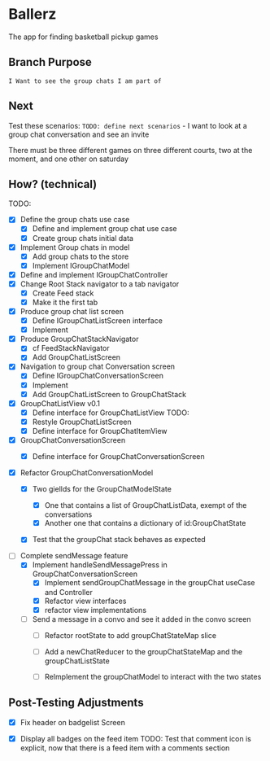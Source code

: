 # Ballerz
The app for finding basketball pickup games


## Branch Purpose
    I Want to see the group chats I am part of

## Next 
Test these scenarios:
    `TODO: define next scenarios` 
    - I want to look at a group chat conversation and see an invite
        
There must be three different games on three different courts, two at the moment, and one other on saturday


## How? (technical)
TODO: 
- [x] Define the group chats use case
    - [x] Define and implement group chat use case
    - [x] Create group chats initial data
- [x] Implement Group chats in model
    - [x] Add group chats to the store
    - [x] Implement IGroupChatModel
- [x] Define and implement IGroupChatController
- [x] Change Root Stack navigator to a tab navigator
    - [x] Create Feed stack
    - [x] Make it the first tab
- [x] Produce group chat list screen
    - [x] Define IGroupChatListScreen interface
    - [x] Implement
- [x] Produce GroupChatStackNavigator
    - [x] cf FeedStackNavigator
    - [x] Add GroupChatListScreen

- [x] Navigation to group chat Conversation screen
    - [x] Define IGroupChatConversationScreen
    - [x] Implement
    - [x] Add GroupChatListScreen to GroupChatStack

- [x] GroupChatListView v0.1
    - [x] Define interface for GroupChatListView
    TODO: 
    - [x] Restyle GroupChatListScreen
    - [x] Define interface for GroupChatItemView

- [x] GroupChatConversationScreen
    - [x] Define interface for GroupChatConversationScreen


* [x] Refactor GroupChatConversationModel
    - [x] Two giellds for the GroupChatModelState
        - [x] One that contains a list of GroupChatListData, exempt of the conversations
        - [x] Another one that contains a dictionary of id:GroupChatState 
    - [x] Test that the groupChat stack behaves as expected


- [ ] Complete sendMessage feature 
    - [x] Implement handleSendMessagePress in GroupChatConversationScreen
        - [x] Implement sendGroupChatMessage in the groupChat useCase and Controller
        - [x] Refactor view interfaces 
        - [x] refactor view implementations

    - [ ] Send a message in a convo and see it added in the convo screen
        * [ ] Refactor rootState to add groupChatStateMap slice
        * [ ] Add a newChatReducer to the groupChatStateMap and the groupChatListState
        * [ ] ReImplement the groupChatModel to interact with the two states





## Post-Testing Adjustments
- [x] Fix header on badgelist Screen
- [x] Display all badges on the feed item
TODO: Test that comment icon is explicit, now that there is a feed item with a comments section



